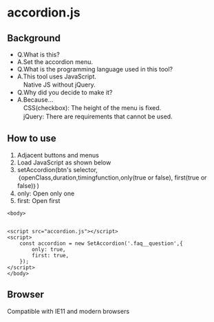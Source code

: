 # accordion.js

## Background
- Q.What is this?
- A.Set the accordion menu.
- Q.What is the programming language used in this tool?
- A.This tool uses JavaScript.<br>
　Native JS without jQuery.
- Q.Why did you decide to make it?
- A.Because…<br>
　CSS(checkbox): The height of the menu is fixed.<br>
　jQuery: There are requirements that cannot be used.

## How to use

1. Adjacent buttons and menus
2. Load JavaScript as shown below
3. setAccordion(btn's selector,｛openClass,duration,timingfunction,only(true or false), first(true or false)｝)
4. only: Open only one
5. first: Open first
```
<body>


<script src="accordion.js"></script>
<script>
    const accordion = new SetAccordion('.faq__question',{
        only: true,
        first: true,
    });
</script>
</body>
```

## Browser
Compatible with IE11 and modern browsers

